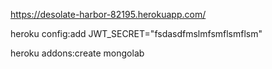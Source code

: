 https://desolate-harbor-82195.herokuapp.com/

heroku config:add JWT_SECRET="fsdasdfmslmfsmflsmflsm"

heroku addons:create mongolab
